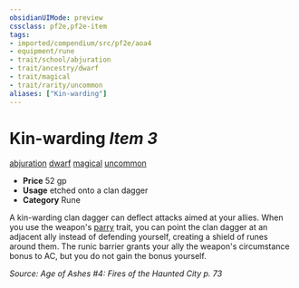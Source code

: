 ```yaml
---
obsidianUIMode: preview
cssclass: pf2e,pf2e-item
tags:
- imported/compendium/src/pf2e/aoa4
- equipment/rune
- trait/school/abjuration
- trait/ancestry/dwarf
- trait/magical
- trait/rarity/uncommon
aliases: ["Kin-warding"]
---
```

# Kin-warding *Item 3*  
[abjuration](abjuration.md)  [dwarf](dwarf.md)  [magical](magical.md)  [uncommon](uncommon.md)  

- **Price** 52 gp
- **Usage** etched onto a clan dagger
- **Category** Rune

A kin-warding clan dagger can deflect attacks aimed at your allies. When you use the weapon's [parry](parry.md) trait, you can point the clan dagger at an adjacent ally instead of defending yourself, creating a shield of runes around them. The runic barrier grants your ally the weapon's circumstance bonus to AC, but you do not gain the bonus yourself.

*Source: Age of Ashes #4: Fires of the Haunted City p. 73*